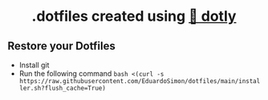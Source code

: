 <h1 align="center">
  .dotfiles created using <a href="https://github.com/CodelyTV/dotly">🌚 dotly</a>
</h1>

## Restore your Dotfiles

* Install git
* Run the following command `bash <(curl -s https://raw.githubusercontent.com/EduardoSimon/dotfiles/main/installer.sh?flush_cache=True)`
